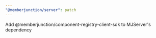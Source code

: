 ```yaml
---
"@memberjunction/server": patch
---
```


Add @memberjunction/component-registry-client-sdk to MJServer's dependency
